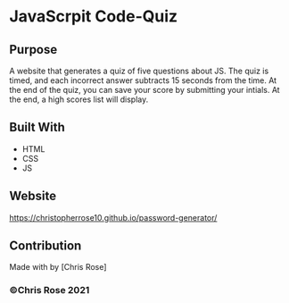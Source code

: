 # JavaScrpit Code-Quiz

## Purpose
A website that generates a quiz of five questions about JS.  The quiz is timed, and each incorrect answer subtracts 15 seconds from the time.  At the end of the quiz, you can save your score by submitting your intials.  At the end, a high scores list will display.   

## Built With
* HTML
* CSS
* JS

## Website
https://christopherrose10.github.io/password-generator/

## Contribution
Made with by [Chris Rose]

### ©️Chris Rose 2021 
